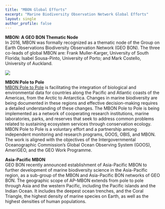 ```yaml
---
title: "MBON Global Efforts"
excerpt: "Marine Biodiversity Observation Network Global Efforts"
layout: single
author_profile: false
---
```


**MBON: A GEO BON Thematic Node**  
In 2016, MBON was formally recognized as a thematic node of the Group on Earth Observations Biodiversity Observation Network (GEO BON). The three co-leads of global MBON are: Frank Muller-Karger, University of South Florida; Isabel Sousa-Pinto, University of Porto; and Mark Costello, University of Auckland.

![](ioos_jekyll_theme/images/obis_goos_mbon.jpg)

**MBON Pole to Pole**  
[MBON Pole to Pole](https://marinebon.github.io/p2p/index.html) is facilitating the integration of biological and environmental data for countries along the Pacific and Atlantic coasts of the Americas, from the Arctic to Antarctica. Changes in marine biodiversity are being documented in these regions and effective decision-making requires a detailed understanding of these changes. The MBON Pole to Pole is being implemented as a network of cooperating research institutions, marine laboratories, parks, and reserves that seek to address common problems related to sustaining ecosystem services through conservation ecology. MBON Pole to Pole is a voluntary effort and a partnership among independent monitoring and research programs, GOOS, OBIS, and MBON. The work is aligned with the objectives of the Intergovernmental Oceanographic Commission’s Global Ocean Observing System (GOOS), AmeriGEO, and the GEO Work Programme.

**Asia-Pacific MBON**  
GEO BON recently announced establishment of Asia-Pacific MBON to further development of marine biodiversity science in the Asia-Pacific region, as a sub-group of the MBON and Asia-Pacific BON networks of GEO BON. The geographic scope of AP-MBON extends from pole to pole through Asia and the western Pacific, including the Pacific islands and the Indian Ocean. It includes the deepest ocean trenches, and the Coral Triangle, the highest density of marine species on Earth, as well as the highest densities of human populations.
